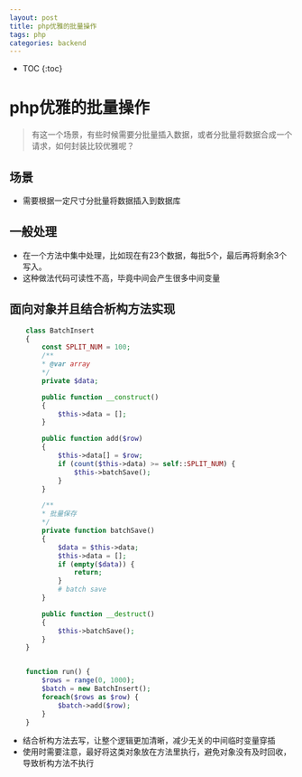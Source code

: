 ```yaml
---
layout: post
title: php优雅的批量操作
tags: php 
categories: backend
---
```


* TOC
{:toc}

# php优雅的批量操作

> 有这一个场景，有些时候需要分批量插入数据，或者分批量将数据合成一个请求，如何封装比较优雅呢？

## 场景

* 需要根据一定尺寸分批量将数据插入到数据库

## 一般处理

* 在一个方法中集中处理，比如现在有23个数据，每批5个，最后再将剩余3个写入。
* 这种做法代码可读性不高，毕竟中间会产生很多中间变量

## 面向对象并且结合析构方法实现

```php
    class BatchInsert
    {
        const SPLIT_NUM = 100;
        /**
        * @var array
        */
        private $data;

        public function __construct()
        {
            $this->data = [];
        }

        public function add($row)
        {
            $this->data[] = $row;
            if (count($this->data) >= self::SPLIT_NUM) {
                $this->batchSave();
            }
        }

        /**
        * 批量保存
        */
        private function batchSave()
        {
            $data = $this->data;
            $this->data = [];
            if (empty($data)) {
                return;
            }
            # batch save
        }

        public function __destruct()
        {
            $this->batchSave();
        }
    }


    function run() {
        $rows = range(0, 1000);
        $batch = new BatchInsert();
        foreach($rows as $row) {
            $batch->add($row);
        }
    }
```

* 结合析构方法去写，让整个逻辑更加清晰，减少无关的中间临时变量穿插
* 使用时需要注意，最好将这类对象放在方法里执行，避免对象没有及时回收，导致析构方法不执行
